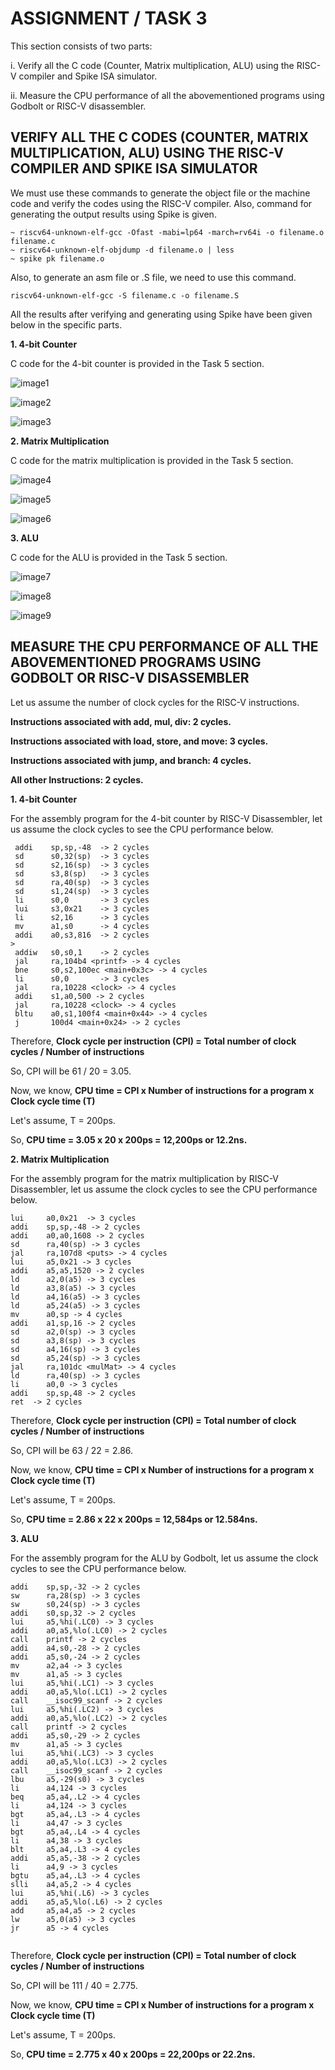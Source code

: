 # ASSIGNMENT / TASK 3 #

This section consists of two parts:

i. Verify all the C code (Counter, Matrix multiplication, ALU) using the RISC-V compiler and Spike ISA simulator.

ii. Measure the CPU performance of all the abovementioned programs using Godbolt or RISC-V disassembler.

## VERIFY ALL THE C CODES (COUNTER, MATRIX MULTIPLICATION, ALU) USING THE RISC-V COMPILER AND SPIKE ISA SIMULATOR ##

We must use these commands to generate the object file or the machine code and verify the codes using the RISC-V compiler. Also,  command for generating the output results using Spike is given.    
```
~ riscv64-unknown-elf-gcc -Ofast -mabi=lp64 -march=rv64i -o filename.o filename.c
~ riscv64-unknown-elf-objdump -d filename.o | less
~ spike pk filename.o
```
Also, to generate an asm file or .S file, we need to use this command.
```
riscv64-unknown-elf-gcc -S filename.c -o filename.S
```

All the results after verifying and generating using Spike have been given below in the specific parts.

**1. 4-bit Counter**

 C code for the 4-bit counter is provided in the Task 5 section. 

![image1](/week2/task5/RISCV_commands_counter.png)

![image2](/week2/task5/counter_assembly.png)

![image3](/week2/task5/spike_output_counter.png)


**2. Matrix Multiplication**

 C code for the matrix multiplication is provided in the Task 5 section. 

![image4](/week2/task5/RISCV_commands_matmul.png)

![image5](/week2/task5/matmul_assembly.png)

![image6](/week2/task5/spike_output_matmul.png)

**3. ALU**

 C code for the ALU is provided in the Task 5 section. 

![image7](/week2/task5/RISCV_commands_ALU.png)

![image8](/week2/task5/ALU_assembly.png)

![image9](/week2/task5/spike_output_ALU.png)

## MEASURE THE CPU PERFORMANCE OF ALL THE ABOVEMENTIONED PROGRAMS USING GODBOLT OR RISC-V DISASSEMBLER ##

Let us assume the number of clock cycles for the RISC-V instructions.

**Instructions associated with add, mul, div: 2 cycles.**

**Instructions associated with load, store, and move: 3 cycles.**

**Instructions associated with jump, and branch: 4 cycles.**

**All other Instructions: 2 cycles.**

**1. 4-bit Counter**

For the assembly program for the 4-bit counter by RISC-V Disassembler, let us assume the clock cycles to see the CPU performance below.
```
 addi    sp,sp,-48  -> 2 cycles
 sd      s0,32(sp)  -> 3 cycles
 sd      s2,16(sp)  -> 3 cycles
 sd      s3,8(sp)   -> 3 cycles
 sd      ra,40(sp)  -> 3 cycles
 sd      s1,24(sp)  -> 3 cycles
 li      s0,0       -> 3 cycles
 lui     s3,0x21    -> 3 cycles
 li      s2,16      -> 3 cycles
 mv      a1,s0      -> 4 cycles
 addi    a0,s3,816  -> 2 cycles
>
 addiw   s0,s0,1    -> 2 cycles
 jal     ra,104b4 <printf> -> 4 cycles
 bne     s0,s2,100ec <main+0x3c> -> 4 cycles
 li      s0,0       -> 3 cycles
 jal     ra,10228 <clock> -> 4 cycles
 addi    s1,a0,500 -> 2 cycles
 jal     ra,10228 <clock> -> 4 cycles
 bltu    a0,s1,100f4 <main+0x44> -> 4 cycles
 j       100d4 <main+0x24> -> 2 cycles
```
Therefore, 
**Clock cycle per instruction (CPI) = Total number of clock cycles / Number of instructions**

So, CPI will be 61 / 20 = 3.05.

Now, we know, **CPU time = CPI x Number of instructions for a program x Clock cycle time (T)**

Let's assume, T = 200ps.

So, **CPU time = 3.05 x 20 x 200ps = 12,200ps or 12.2ns.**

**2. Matrix Multiplication**

For the assembly program for the matrix multiplication by RISC-V Disassembler, let us assume the clock cycles to see the CPU performance below.
```
lui     a0,0x21  -> 3 cycles
addi    sp,sp,-48 -> 2 cycles
addi    a0,a0,1608 -> 2 cycles
sd      ra,40(sp) -> 3 cycles
jal     ra,107d8 <puts> -> 4 cycles
lui     a5,0x21 -> 3 cycles
addi    a5,a5,1520 -> 2 cycles
ld      a2,0(a5) -> 3 cycles
ld      a3,8(a5) -> 3 cycles
ld      a4,16(a5) -> 3 cycles
ld      a5,24(a5) -> 3 cycles
mv      a0,sp -> 4 cycles
addi    a1,sp,16 -> 2 cycles
sd      a2,0(sp) -> 3 cycles
sd      a3,8(sp) -> 3 cycles
sd      a4,16(sp) -> 3 cycles
sd      a5,24(sp) -> 3 cycles
jal     ra,101dc <mulMat> -> 4 cycles
ld      ra,40(sp) -> 3 cycles
li      a0,0 -> 3 cycles
addi    sp,sp,48 -> 2 cycles
ret  -> 2 cycles
```
Therefore, 
**Clock cycle per instruction (CPI) = Total number of clock cycles / Number of instructions**

So, CPI will be 63 / 22 = 2.86.

Now, we know, **CPU time = CPI x Number of instructions for a program x Clock cycle time (T)**

Let's assume, T = 200ps.

So, **CPU time = 2.86 x 22 x 200ps = 12,584ps or 12.584ns.**

**3. ALU**

For the assembly program for the ALU by Godbolt, let us assume the clock cycles to see the CPU performance below.
```
addi    sp,sp,-32 -> 2 cycles
sw      ra,28(sp) -> 3 cycles
sw      s0,24(sp) -> 3 cycles
addi    s0,sp,32 -> 2 cycles
lui     a5,%hi(.LC0) -> 3 cycles
addi    a0,a5,%lo(.LC0) -> 2 cycles
call    printf -> 2 cycles
addi    a4,s0,-28 -> 2 cycles
addi    a5,s0,-24 -> 2 cycles
mv      a2,a4 -> 3 cycles
mv      a1,a5 -> 3 cycles
lui     a5,%hi(.LC1) -> 3 cycles
addi    a0,a5,%lo(.LC1) -> 2 cycles
call    __isoc99_scanf -> 2 cycles
lui     a5,%hi(.LC2) -> 3 cycles
addi    a0,a5,%lo(.LC2) -> 2 cycles
call    printf -> 2 cycles
addi    a5,s0,-29 -> 2 cycles
mv      a1,a5 -> 3 cycles
lui     a5,%hi(.LC3) -> 3 cycles
addi    a0,a5,%lo(.LC3) -> 2 cycles
call    __isoc99_scanf -> 2 cycles
lbu     a5,-29(s0) -> 3 cycles
li      a4,124 -> 3 cycles
beq     a5,a4,.L2 -> 4 cycles
li      a4,124 -> 3 cycles
bgt     a5,a4,.L3 -> 4 cycles
li      a4,47 -> 3 cycles
bgt     a5,a4,.L4 -> 4 cycles
li      a4,38 -> 3 cycles
blt     a5,a4,.L3 -> 4 cycles
addi    a5,a5,-38 -> 2 cycles
li      a4,9 -> 3 cycles
bgtu    a5,a4,.L3 -> 4 cycles
slli    a4,a5,2 -> 4 cycles
lui     a5,%hi(.L6) -> 3 cycles
addi    a5,a5,%lo(.L6) -> 2 cycles
add     a5,a4,a5 -> 2 cycles
lw      a5,0(a5) -> 3 cycles
jr      a5 -> 4 cycles
 
```
Therefore, 
**Clock cycle per instruction (CPI) = Total number of clock cycles / Number of instructions**

So, CPI will be  111 / 40 = 2.775.

Now, we know, **CPU time = CPI x Number of instructions for a program x Clock cycle time (T)**

Let's assume, T = 200ps.

So, **CPU time = 2.775 x 40 x 200ps = 22,200ps or 22.2ns.**

